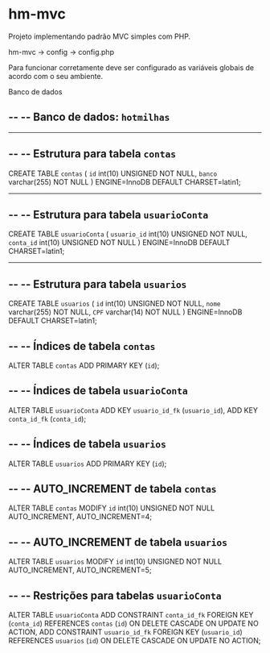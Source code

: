 # hm-mvc
Projeto implementando padrão MVC simples com PHP.

hm-mvc -> config -> config.php

Para funcionar corretamente deve ser configurado as variáveis globais de acordo com o seu ambiente.

Banco de dados

--
-- Banco de dados: `hotmilhas`
--

-- --------------------------------------------------------

--
-- Estrutura para tabela `contas`
--

CREATE TABLE `contas` (
  `id` int(10) UNSIGNED NOT NULL,
  `banco` varchar(255) NOT NULL
) ENGINE=InnoDB DEFAULT CHARSET=latin1;

-- --------------------------------------------------------

--
-- Estrutura para tabela `usuarioConta`
--

CREATE TABLE `usuarioConta` (
  `usuario_id` int(10) UNSIGNED NOT NULL,
  `conta_id` int(10) UNSIGNED NOT NULL
) ENGINE=InnoDB DEFAULT CHARSET=latin1;

-- --------------------------------------------------------

--
-- Estrutura para tabela `usuarios`
--

CREATE TABLE `usuarios` (
  `id` int(10) UNSIGNED NOT NULL,
  `nome` varchar(255) NOT NULL,
  `CPF` varchar(14) NOT NULL
) ENGINE=InnoDB DEFAULT CHARSET=latin1;

--
-- Índices de tabela `contas`
--
ALTER TABLE `contas`
  ADD PRIMARY KEY (`id`);

--
-- Índices de tabela `usuarioConta`
--
ALTER TABLE `usuarioConta`
  ADD KEY `usuario_id_fk` (`usuario_id`),
  ADD KEY `conta_id_fk` (`conta_id`);

--
-- Índices de tabela `usuarios`
--
ALTER TABLE `usuarios`
  ADD PRIMARY KEY (`id`);

--
-- AUTO_INCREMENT de tabela `contas`
--
ALTER TABLE `contas`
  MODIFY `id` int(10) UNSIGNED NOT NULL AUTO_INCREMENT, AUTO_INCREMENT=4;

--
-- AUTO_INCREMENT de tabela `usuarios`
--
ALTER TABLE `usuarios`
  MODIFY `id` int(10) UNSIGNED NOT NULL AUTO_INCREMENT, AUTO_INCREMENT=5;

--
-- Restrições para tabelas `usuarioConta`
--
ALTER TABLE `usuarioConta`
  ADD CONSTRAINT `conta_id_fk` FOREIGN KEY (`conta_id`) REFERENCES `contas` (`id`) ON DELETE CASCADE ON UPDATE NO ACTION,
  ADD CONSTRAINT `usuario_id_fk` FOREIGN KEY (`usuario_id`) REFERENCES `usuarios` (`id`) ON DELETE CASCADE ON UPDATE NO ACTION;
